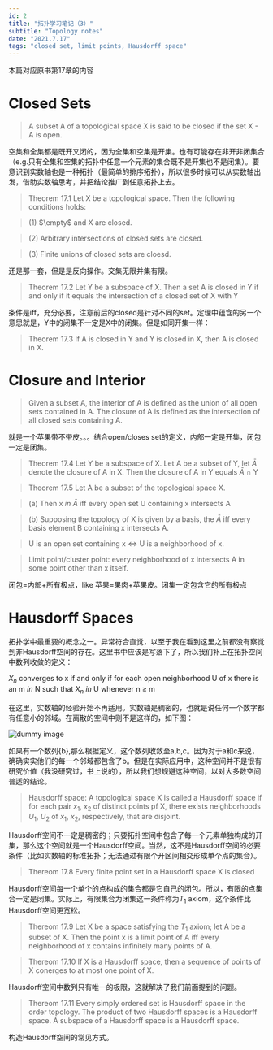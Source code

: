 ```yaml
---
id: 2
title: "拓扑学习笔记（3）"
subtitle: "Topology notes"
date: "2021.7.17"
tags: "closed set, limit points, Hausdorff space"
---
```


本篇对应原书第17章的内容

# Closed Sets
> A subset A of a topological space X is said to be closed if the set X - A is open.

空集和全集都是既开又闭的，因为全集和空集是开集。也有可能存在非开非闭集合（e.g.只有全集和空集的拓扑中任意一个元素的集合既不是开集也不是闭集）。要意识到实数轴也是一种拓扑（最简单的排序拓扑），所以很多时候可以从实数轴出发，借助实数轴思考，并把结论推广到任意拓扑上去。

> Theorem 17.1 Let X be a topological space. Then the following conditions holds:

> (1) $`\empty`$ and X are closed.

> (2) Arbitrary intersections of closed sets are closed.

> (3) Finite unions of closed sets are cloesd.

还是那一套，但是是反向操作。交集无限并集有限。

> Theorem 17.2 Let Y be a subspace of X. Then a set A is closed in Y if and only if it equals the intersection of a closed set of X with Y

条件是iff，充分必要，注意前后的closed是针对不同的set。定理中蕴含的另一个意思就是，Y中的闭集不一定是X中的闭集。但是如同开集一样：

> Theorem 17.3 If A is closed in Y and Y is closed in X, then A is closed in X.

# Closure and Interior

> Given a subset A, the interior of A is defined as the union of all open sets contained in A. The closure of A is defined as the intersection of all closed sets containing A.

就是一个苹果带不带皮。。。结合open/closes set的定义，内部一定是开集，闭包一定是闭集。

> Theorem 17.4 Let Y be a subspace of X. Let A be a subset of Y, let $`\bar A`$ denote the closure of A in X. Then the closure of A in Y equals $`\bar A`$ $`\cap`$ Y

> Theorem 17.5 Let A be a subset of the topological space X. 

> (a) Then x $`in`$ $`\bar A`$ iff every open set U containing x intersects A

> (b) Supposing the topology of X is given by a basis, the $`\bar A`$ iff every basis element B containing x intersects A.

> U is an open set containing x <=> U is a neighborhood of x.

> Limit point/cluster point: every neighborhood of x intersects A in some point other than x itself.

闭包=内部+所有极点，like 苹果=果肉+苹果皮。闭集一定包含它的所有极点

# Hausdorff Spaces

拓扑学中最重要的概念之一。异常符合直觉，以至于我在看到这里之前都没有察觉到非Hausdorff空间的存在。这里书中应该是写落下了，所以我们补上在拓扑空间中数列收敛的定义：

$`X_n`$ converges to x if and only if for each open neighborhood U of x there is an m $`in`$ N such that $`X_n`$ $`in`$ U whenever n $`\geq`$ m

在这里，实数轴的经验开始不再适用。实数轴是稠密的，也就是说任何一个数字都有任意小的邻域。在离散的空间中则不是这样的，如下图：

![dummy image](../../static/img2.png)

如果有一个数列{b},那么根据定义，这个数列收敛至a,b,c。因为对于a和c来说，确确实实他们的每一个邻域都包含了b。但是在实际应用中，这种空间并不是很有研究价值（我没研究过，书上说的），所以我们想规避这种空间，以对大多数空间普适的结论。

> Hausdorff space: A topological space X is called a Hausdorff space if for each pair $`x_1`$, $`x_2`$ of distinct points pf X, there exists neighborhoods $`U_1`$, $`U_2`$ of $`x_1`$, $`x_2`$, respectively, that are disjoint.

Hausdorff空间不一定是稠密的；只要拓扑空间中包含了每一个元素单独构成的开集，那么这个空间就是一个Hausdorff空间。当然，这不是Hausdorff空间的必要条件（比如实数轴的标准拓扑；无法通过有限个开区间相交形成单个点的集合）。

> Thereom 17.8 Every finite point set in a Hausdorff space X is closed

Hausdorff空间每一个单个的点构成的集合都是它自己的闭包。所以，有限的点集合一定是闭集。实际上，有限集合为闭集这一条件称为$`T_1`$ axiom，这个条件比Hausdorff空间更宽松。

> Thereom 17.9 Let X be a space satisfying the $`T_1`$ axiom; let A be a subset of X. Then the point x is a limit point of A iff every neighborhood of x contains infinitely many points of A.

> Thereom 17.10 If X is a Hausdorff space, then a sequence of points of X conerges to at most one point of X.

Hausdorff空间中数列只有唯一的极限，这就解决了我们前面提到的问题。

> Thereom 17.11 Every simply ordered set is Hausdorff space in the order topology. The product of two Hausdorff spaces is a Hausdorff space. A subspace of a Hausdorff space is a Hausdorff space.

构造Hausdorff空间的常见方式。
